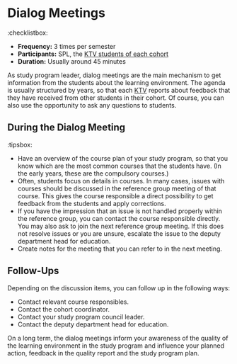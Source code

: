 

# Dialog Meetings

:checklistbox:
* **Frequency:** 3 times per semester
* **Participants:** SPL, the [KTV students of each cohort](studentrepresentanter.html)
* **Duration:** Usually around 45 minutes


As study program leader, dialog meetings are the main mechanism to get information from the students about the learning environment. The agenda is usually structured by years, so that each [KTV](studentrepresentanter.html) reports about feedback that they have received from other students in their cohort. Of course, you can also use the opportunity to ask any questions to students.


## During the Dialog Meeting
:tipsbox:
* Have an overview of the course plan of your study program, so that you know which are the most common courses that the students have. (In the early years, these are the compulsory courses.)
* Often, students focus on details in courses. In many cases, issues with courses should be discussed in the reference group meeting of that course. This gives the course responsible a direct possibility to get feedback from the students and apply corrections.
* If you have the impression that an issue is not handled properly within the reference group, you can contact the course responsible directly. You may also ask to join the next reference group meeting. If this does not resolve issues or you are unsure, escalate the issue to the deputy department head for education.
* Create notes for the meeting that you can refer to in the next meeting.


## Follow-Ups

Depending on the discussion items, you can follow up in the following ways:

* Contact relevant course responsibles.
* Contact the cohort coordinator.
* Contact your study program council leader.
* Contact the deputy department head for education.

On a long term, the dialog meetings inform your awareness of the quality of the learning environment in the study program and influence your planned action, feedback in the quality report and the study program plan. 